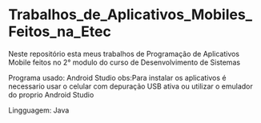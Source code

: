 # Trabalhos_de_Aplicativos_Mobiles_Feitos_na_Etec
Neste repositório esta meus trabalhos de Programação de Aplicativos Mobile feitos no 2° modulo do curso de Desenvolvimento de Sistemas

Programa usado: Android Studio
obs:Para instalar os aplicativos é necessario usar o celular com 
depuração USB ativa ou utilizar o emulador do proprio Android Studio

Lingguagem: Java
